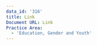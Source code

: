 ```yaml
---
data_id: '316'
title: Link
Document URL: Link
Practice Area:
  - 'Education, Gender and Youth'
---
```

